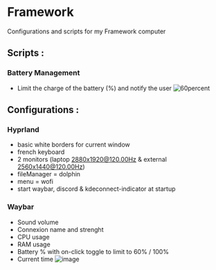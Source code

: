 # Framework
Configurations and scripts for my Framework computer
## Scripts :
### Battery Management
- Limit the charge of the battery (%) and notify the user
![60percent](https://github.com/user-attachments/assets/8daa319e-644a-4593-a582-7bce5185ccc9)

## Configurations :
### Hyprland
- basic white borders for current window
- french keyboard
- 2 monitors (laptop 2880x1920@120.00Hz & external 2560x1440@120.00Hz)
- fileManager = dolphin
- menu = wofi
- start waybar, discord & kdeconnect-indicator at startup
### Waybar
- Sound volume
- Connexion name and strenght
- CPU usage
- RAM usage
- Battery % with on-click toggle to limit to 60% / 100%
- Current time
  ![image](https://github.com/user-attachments/assets/a3b6eb71-6407-4c19-817d-e109573055ff)
